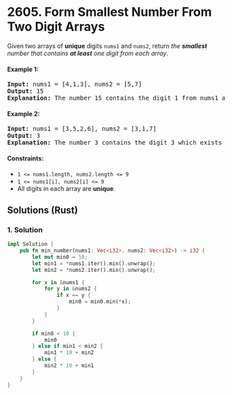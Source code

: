 # 2605. Form Smallest Number From Two Digit Arrays
Given two arrays of **unique** digits `nums1` and `nums2`, return *the **smallest** number that contains **at least** one digit from each array*.

#### Example 1:
<pre>
<strong>Input:</strong> nums1 = [4,1,3], nums2 = [5,7]
<strong>Output:</strong> 15
<strong>Explanation:</strong> The number 15 contains the digit 1 from nums1 and the digit 5 from nums2. It can be proven that 15 is the smallest number we can have.
</pre>

#### Example 2:
<pre>
<strong>Input:</strong> nums1 = [3,5,2,6], nums2 = [3,1,7]
<strong>Output:</strong> 3
<strong>Explanation:</strong> The number 3 contains the digit 3 which exists in both arrays.
</pre>

#### Constraints:
* `1 <= nums1.length, nums2.length <= 9`
* `1 <= nums1[i], nums2[i] <= 9`
* All digits in each array are **unique**.

## Solutions (Rust)

### 1. Solution
```Rust
impl Solution {
    pub fn min_number(nums1: Vec<i32>, nums2: Vec<i32>) -> i32 {
        let mut min0 = 10;
        let min1 = *nums1.iter().min().unwrap();
        let min2 = *nums2.iter().min().unwrap();

        for x in &nums1 {
            for y in &nums2 {
                if x == y {
                    min0 = min0.min(*x);
                }
            }
        }

        if min0 < 10 {
            min0
        } else if min1 < min2 {
            min1 * 10 + min2
        } else {
            min2 * 10 + min1
        }
    }
}
```

